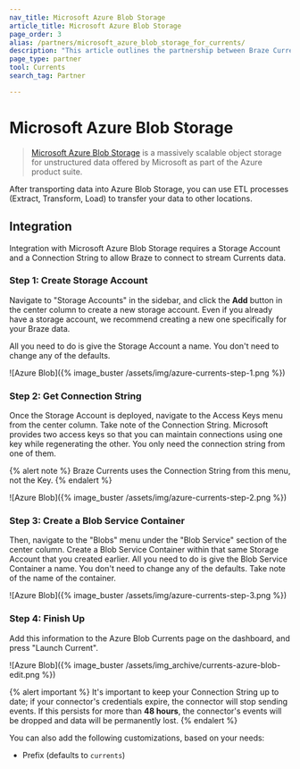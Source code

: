 ```yaml
---
nav_title: Microsoft Azure Blob Storage
article_title: Microsoft Azure Blob Storage
page_order: 3
alias: /partners/microsoft_azure_blob_storage_for_currents/
description: "This article outlines the partnership between Braze Currents and Microsoft Azure Blog Storage, a massively scalable object storage for unstructured data."
page_type: partner
tool: Currents
search_tag: Partner

---
```


# Microsoft Azure Blob Storage

> [Microsoft Azure Blob Storage](https://azure.microsoft.com/en-us/services/storage/blobs/) is a massively scalable object storage for unstructured data offered by Microsoft as part of the Azure product suite.

After transporting data into Azure Blob Storage, you can use ETL processes (Extract, Transform, Load) to transfer your data to other locations.

## Integration

Integration with Microsoft Azure Blob Storage requires a Storage Account and a Connection String to allow Braze to connect to stream Currents data.

### Step 1: Create Storage Account

Navigate to "Storage Accounts" in the sidebar, and click the **Add** button in the center column to create a new storage account. Even if you already have a storage account, we recommend creating a new one specifically for your Braze data.

All you need to do is give the Storage Account a name. You don't need to change any of the defaults.

![Azure Blob]({% image_buster /assets/img/azure-currents-step-1.png %})

### Step 2: Get Connection String

Once the Storage Account is deployed, navigate to the Access Keys menu from the center column. Take note of the Connection String. Microsoft provides two access keys so that you can maintain connections using one key while regenerating the other. You only need the connection string from one of them.

{% alert note %}
Braze Currents uses the Connection String from this menu, not the Key.
{% endalert %}

![Azure Blob]({% image_buster /assets/img/azure-currents-step-2.png %})

### Step 3: Create a Blob Service Container

Then, navigate to the "Blobs" menu under the "Blob Service" section of the center column. Create a Blob Service Container within that same Storage Account that you created earlier. All you need to do is give the Blob Service Container a name. You don't need to change any of the defaults. Take note of the name of the container.

![Azure Blob]({% image_buster /assets/img/azure-currents-step-3.png %})

### Step 4: Finish Up

Add this information to the Azure Blob Currents page on the dashboard, and press "Launch Current".

![Azure Blob]({% image_buster /assets/img_archive/currents-azure-blob-edit.png %})

{% alert important %}
It's important to keep your Connection String up to date; if your connector's credentials expire, the connector will stop sending events. If this persists for more than **48 hours**, the connector's events will be dropped and data will be permanently lost.
{% endalert %}

You can also add the following customizations, based on your needs:

-   Prefix (defaults to `currents`)

